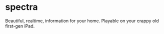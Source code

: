 # spectra
Beautiful, realtime, information for your home. Playable on your crappy old first-gen iPad.
